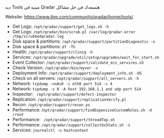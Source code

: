 ديه Tools مبنيه في Qradar هتسعدك في حل مشاكل 

Website: https://www.ibm.com/community/qradar/home/tools/
- Get Logs:    `/opt/qradar/support/get_logs.sh -h`
- Get Logs:     `/opt/qradar/bin/scrub.pl /var/log/qradar.error /tmp/scrubbedqradar.log`
- Disk space & partitions:      `/opt/qradar/support/partitionDiagnostic -n`
- Disk space & partitions:     `df -Th`
- Health:     `/opt/qradar/support/cliniq -h`
- Services:     `/opt/qradar/upgrade/util/setup/upgrades/wait_for_start.sh`
- Event Collector:     `/opt/qradar/support/validate_ecs_services.sh`
- Check Version:     `/opt/qradar/bin/myver -v`
- Deployment Info:     `/opt/qradar/support/deployment_info.sh -OS`
- Check on all servers:    `/opt/qradar/support/all_servers.sh -h`
- Network:     `tcpdump -nnAs0 -i eth0 port 514 -c 4`
- Network:    `tcpdump -s 0 -A host 192.168.1.1 and udp port 514`
- Inspector:    ` /opt/qradar/support/defect-inspector`
- Replication:    `/opt/qradar/support/replicationVerify.pl`
- Recon:               `/opt/qradar/support/recon ps`
- Performance:           /`opt/qradar/support/findExpensiveCustomRules.sh -d /root`
- Performance:          ` /opt/qradar/support/threadTop.sh`
- Performance:          `/opt/qradar/support/collectGvStats.sh -s`
- Services:          `journalctl -u hostcontext`
